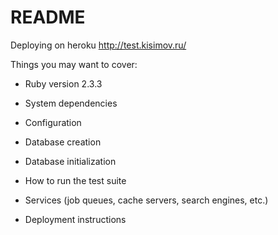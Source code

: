 # README

Deploying on heroku http://test.kisimov.ru/


Things you may want to cover:

* Ruby version 2.3.3

* System dependencies

* Configuration

* Database creation

* Database initialization

* How to run the test suite

* Services (job queues, cache servers, search engines, etc.)

* Deployment instructions
